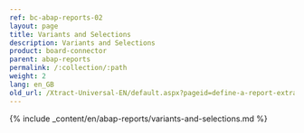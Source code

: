 ```yaml
---
ref: bc-abap-reports-02
layout: page
title: Variants and Selections
description: Variants and Selections
product: board-connector
parent: abap-reports
permalink: /:collection/:path
weight: 2
lang: en_GB
old_url: /Xtract-Universal-EN/default.aspx?pageid=define-a-report-extraction
---
```


{% include _content/en/abap-reports/variants-and-selections.md %}